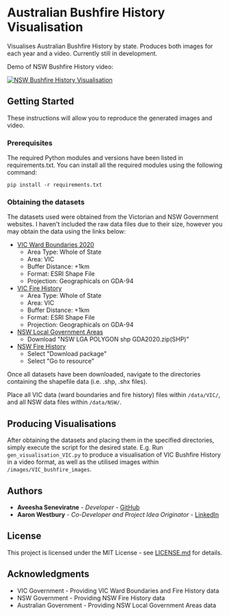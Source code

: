 # Australian Bushfire History Visualisation

Visualises Australian Bushfire History by state. Produces both images for each year and a video.
Currently still in development.

Demo of NSW Bushfire History video:

[![NSW Bushfire History Visualisation](https://j.gifs.com/oV3PQz.gif)](https://www.youtube.com/watch?v=cyI8xhLx5VE)

## Getting Started

These instructions will allow you to reproduce the generated images and video.


### Prerequisites

The required Python modules and versions have been listed in requirements.txt. You can install
all the required modules using the following command:

```
pip install -r requirements.txt
```

### Obtaining the datasets

The datasets used were obtained from the Victorian and NSW Government websites.
I haven't included the raw data files due to their size, however you may obtain the data using the links below:

* [VIC Ward Boundaries 2020](https://discover.data.vic.gov.au/dataset/ward-boundaries-2020-polygon-vicmap-admin)
	* Area Type: Whole of State
	* Area: VIC
	* Buffer Distance: +1km
	* Format: ESRI Shape File
	* Projection: Geographicals on GDA-94
* [VIC Fire History](https://discover.data.vic.gov.au/dataset/fire-history-overlay-of-most-recent-fires)
	* Area Type: Whole of State
	* Area: VIC
	* Buffer Distance: +1km
	* Format: ESRI Shape File
	* Projection: Geographicals on GDA-94
* [NSW Local Government Areas](https://data.gov.au/dataset/ds-dga-f6a00643-1842-48cd-9c2f-df23a3a1dc1e/details)
	* Download "NSW LGA POLYGON shp GDA2020.zip(SHP)"
* [NSW Fire History](https://data.nsw.gov.au/data/dataset/fire-history-wildfires-and-prescribed-burns-1e8b6)
	* Select "Download package"
	* Select "Go to resource"

Once all datasets have been downloaded, navigate to the directories containing the shapefile data (i.e. .shp, .shx files).

Place all VIC data (ward boundaries and fire history) files within `/data/VIC/`, and all NSW data files within `/data/NSW/`.


## Producing Visualisations

After obtaining the datasets and placing them in the specified directories, simply execute the script for the desired state.
E.g. Run `gen_visualisation_VIC.py` to produce a visualisation of VIC Bushfire History in a video format, as well as the
utilised images within `/images/VIC_bushfire_images`.


## Authors

* **Aveesha Seneviratne** - *Developer* - [GitHub](https://github.com/avees)
* **Aaron Westbury** - *Co-Developer and Project Idea Originator* - [LinkedIn](https://www.linkedin.com/in/aaron-westbury-709889189/)


## License

This project is licensed under the MIT License - see [LICENSE.md](LICENSE.md) for details.


## Acknowledgments

* VIC Government - Providing VIC Ward Boundaries and Fire History data
* NSW Government - Providing NSW Fire History data
* Australian Government - Providing NSW Local Government Areas data
